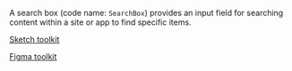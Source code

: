 A search box (code name: `SearchBox`) provides an input field for searching content within a site or app to find specific items.

[Sketch toolkit]()

[Figma toolkit]()
